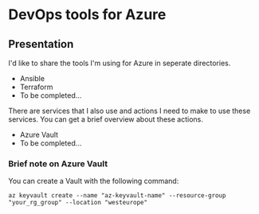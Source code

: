 # DevOps tools for Azure

## Presentation

I'd like to share the tools I'm using for Azure in seperate directories.

- Ansible
- Terraform
- To be completed...

There are services that I also use and actions I need to make to use these services. You can get a brief overview about these actions.

- Azure Vault
- To be completed...

### Brief note on Azure Vault

You can create a Vault with the following command:

    az keyvault create --name "az-keyvault-name" --resource-group "your_rg_group" --location "westeurope"
